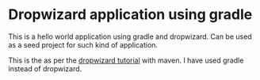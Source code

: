 
# Dropwizard application using gradle

 This is a hello world application using gradle and dropwizard.
 Can be used as a seed project for such kind of application.

 This is the as per the [dropwizard tutorial](https://dropwizard.github.io/dropwizard/getting-started.html) with maven.
 I have used gradle instead of dropwizard.

